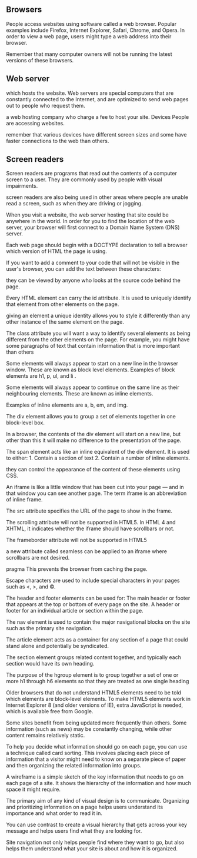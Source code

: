 ## Browsers
People access websites using
software called a web browser.
Popular examples include
Firefox, Internet Explorer, Safari,
Chrome, and Opera.
In order to view a web page,
users might type a web address
into their browser.

Remember that many computer owners will not
be running the latest versions
of these browsers.

## Web server
 which hosts the website.
Web servers are special
computers that are constantly
connected to the Internet, and
are optimized to send web pages
out to people who request them.

a web hosting company who
charge a fee to host your site.
Devices People are accessing websites.

remember that various devices
have different screen sizes and
some have faster connections to
the web than others.

## Screen readers
Screen readers are programs
that read out the contents of a
computer screen to a user. They
are commonly used by people
with visual impairments.

screen readers are
also being used in other areas
where people are unable read a
screen, such as when they are
driving or jogging.

When you visit a website, the web server
hosting that site could be anywhere in the
world. In order for you to find the location of
the web server, your browser will first connect
to a Domain Name System (DNS) server.


Each web page should begin with a
DOCTYPE declaration to tell a
browser which version of HTML
the page is using.

If you want to add a comment
to your code that will not be
visible in the user's browser, you
can add the text between these
characters:
<!-- comment goes here -->

they can be viewed by anyone who looks at
the source code behind the page.

Every HTML element can carry
the id attribute. It is used to
uniquely identify that element
from other elements on the
page.

giving an element a unique identity allows you to
style it differently than any other
instance of the same element
on the page.


The class attribute
you will want a
way to identify several elements
as being different from the
other elements on the page.
For example, you might have
some paragraphs of text that
contain information that is more
important than others


Some elements will always
appear to start on a new line in
the browser window. These are
known as block level elements.
Examples of block elements are
h1, p, ul, and li .

<p>Some elements will always
appear to continue on the
same line as their neighbouring
elements. These are known as
inline elements.

Examples of inline elements are
a, b, em, and img.
</p>

<p>The div element allows you to
group a set of elements together
in one block-level box.

In a browser, the contents of
the div element will start on
a new line, but other than this
it will make no difference to the
presentation of the page. </p>

<p> The span element acts like
an inline equivalent of the div
element. It is used to either:
1. Contain a section of text
2. Contain a number of inline
elements.

they can control the
appearance of the content of
these elements using CSS.</p>

<p>An iframe is like a little window
that has been cut into your
page — and in that window you
can see another page. The term
iframe is an abbreviation of inline
frame.

The src attribute specifies the
URL of the page to show in the
frame.

The scrolling attribute will
not be supported in HTML5. In
HTML 4 and XHTML, it indicates
whether the iframe should
have scrollbars or not.

The frameborder attribute will
not be supported in HTML5

a new attribute
called seamless can be applied
to an iframe where scrollbars
are not desired.</p>

pragma
This prevents the browser from
caching the page.

Escape characters are used to include special
characters in your pages such as <, >, and ©.

<p>The header and footer
elements can be used for:
The main header or footer
that appears at the top or
bottom of every page on the
site.
A header or footer for an
individual article or
section within the page.


The nav element is used to
contain the major navigational
blocks on the site such as the
primary site navigation.

The article element acts as
a container for any section of a
page that could stand alone and
potentially be syndicated.


The section element groups
related content together, and
typically each section would
have its own heading.

The purpose of the hgroup
element is to group together a
set of one or more h1 through
h6 elements so that they are
treated as one single heading


Older browsers that do not understand HTML5
elements need to be told which elements are
block-level elements.
To make HTML5 elements work in Internet Explorer 8
(and older versions of IE), extra JavaScript is needed,
which is available free from Google.</p>

<p>Some sites benefit from being updated more
frequently than others. Some information (such
as news) may be constantly changing, while
other content remains relatively static.

To help you decide what
information should go on each
page, you can use a technique
called card sorting.
This involves placing each
piece of information that a
visitor might need to know on
a separate piece of paper and
then organizing the related
information into groups.

A wireframe is a simple sketch of the key
information that needs to go on each page of a
site. It shows the hierarchy of the information
and how much space it might require.

The primary aim of any kind of visual design
is to communicate. Organizing and prioritizing
information on a page helps users understand
its importance and what order to read it in.

You can use contrast to create a visual hierarchy that gets
across your key message and helps users find what they are looking for.

Site navigation not only helps people find where they want to go, but also
helps them understand what your site is about and how it is organized.

